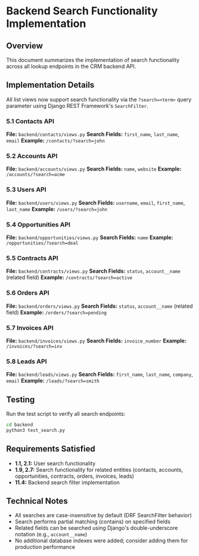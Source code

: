 # Backend Search Functionality Implementation

## Overview
This document summarizes the implementation of search functionality across all lookup endpoints in the CRM backend API.

## Implementation Details

All list views now support search functionality via the `?search=<term>` query parameter using Django REST Framework's `SearchFilter`.

### 5.1 Contacts API
**File:** `backend/contacts/views.py`
**Search Fields:** `first_name`, `last_name`, `email`
**Example:** `/contacts/?search=john`

### 5.2 Accounts API
**File:** `backend/accounts/views.py`
**Search Fields:** `name`, `website`
**Example:** `/accounts/?search=acme`

### 5.3 Users API
**File:** `backend/users/views.py`
**Search Fields:** `username`, `email`, `first_name`, `last_name`
**Example:** `/users/?search=john`

### 5.4 Opportunities API
**File:** `backend/opportunities/views.py`
**Search Fields:** `name`
**Example:** `/opportunities/?search=deal`

### 5.5 Contracts API
**File:** `backend/contracts/views.py`
**Search Fields:** `status`, `account__name` (related field)
**Example:** `/contracts/?search=active`

### 5.6 Orders API
**File:** `backend/orders/views.py`
**Search Fields:** `status`, `account__name` (related field)
**Example:** `/orders/?search=pending`

### 5.7 Invoices API
**File:** `backend/invoices/views.py`
**Search Fields:** `invoice_number`
**Example:** `/invoices/?search=inv`

### 5.8 Leads API
**File:** `backend/leads/views.py`
**Search Fields:** `first_name`, `last_name`, `company`, `email`
**Example:** `/leads/?search=smith`

## Testing

Run the test script to verify all search endpoints:

```bash
cd backend
python3 test_search.py
```

## Requirements Satisfied

- **1.1, 2.1:** User search functionality
- **1.9, 2.7:** Search functionality for related entities (contacts, accounts, opportunities, contracts, orders, invoices, leads)
- **11.4:** Backend search filter implementation

## Technical Notes

- All searches are case-insensitive by default (DRF SearchFilter behavior)
- Search performs partial matching (contains) on specified fields
- Related fields can be searched using Django's double-underscore notation (e.g., `account__name`)
- No additional database indexes were added; consider adding them for production performance

